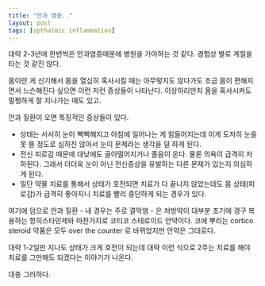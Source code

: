```yaml
---
title: "안과 염증.."
layout: post
tags: [opthalmic inflammation]
---
```


대략 2-3년에 한번씩은 안과염증때문에 병원을 가야하는 것 같다. 경험상 별로 계절을 타는 것 같진 않다. 

몸이란 게 신기해서 몸을 열심히 혹사시킬 때는 아무렇지도 않다가도 조금 몸이 편해지면서 느슨해진다 싶으면 이런 저런 증상들이 나타난다. 이상하리만치 몸을 혹사시켜도 멀쩡하게 잘 지나가는 때도 있고.

안과 질환이 오면 특징적인 증상들이 있다.
- 상태는 서서히 눈이 뻑뻑해지고 아침에 일어나는 게 힘들어지는데 이게 도저히 눈을 못 뜰 정도로 심하진 않아서 눈이 문제라는 생각을 덜 하게 된다.
- 전신 피로감 때문에 대낮에도 골아떨어지거나 졸음이 온다. 물론 의욕이 급격히 저하된다. 그래서 더더욱 눈이 아닌 전신증상을 유발하는 다른 문제가 있는지 의심하게 된다.
- 일단 약물 치료를 통해서 상태가 호전되면 치료가 다 끝나지 않았는데도 몸 상태(피로감)가 급격히 좋아지니 치료를 빨리 중단하게 되는 경우가 있다. 

여기에 덤으로 안과 질환 - 내 경우는 주로 결막염 - 은 처방약이 대부분 초기에 경구 복용하는 항히스타민제와 마찬가지로 코티코 스테로이드 안약이다. 코에 뿌리는 cortico steroid 약품은 모두 over the counter 로 바뀌었지만 안약은 그대로다. 

대략 1-2일만 지나도 상태가 크게 호전이 되는데 대략 이런 식으로 2주는 치료를 해야 치료를 그만해도 되겠다는 이야기가 나온다.

대충 그러하다. 